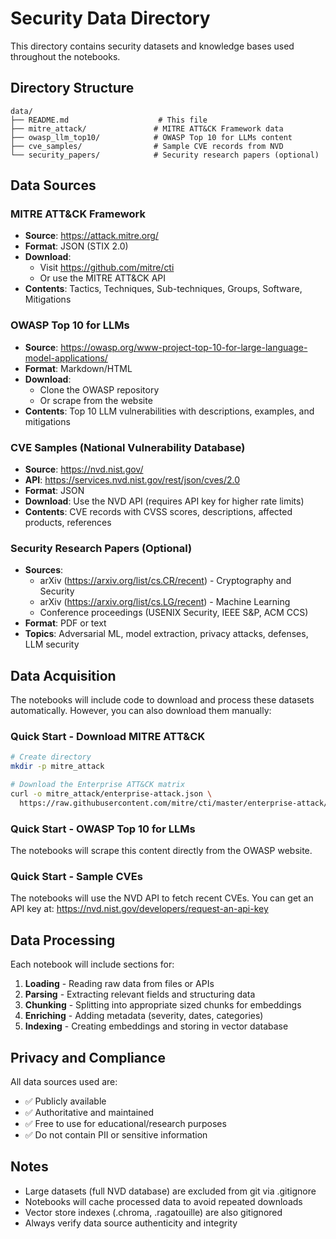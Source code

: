 # Security Data Directory

This directory contains security datasets and knowledge bases used throughout the notebooks.

## Directory Structure

```
data/
├── README.md                    # This file
├── mitre_attack/               # MITRE ATT&CK Framework data
├── owasp_llm_top10/            # OWASP Top 10 for LLMs content
├── cve_samples/                # Sample CVE records from NVD
└── security_papers/            # Security research papers (optional)
```

## Data Sources

### MITRE ATT&CK Framework
- **Source**: https://attack.mitre.org/
- **Format**: JSON (STIX 2.0)
- **Download**:
  - Visit https://github.com/mitre/cti
  - Or use the MITRE ATT&CK API
- **Contents**: Tactics, Techniques, Sub-techniques, Groups, Software, Mitigations

### OWASP Top 10 for LLMs
- **Source**: https://owasp.org/www-project-top-10-for-large-language-model-applications/
- **Format**: Markdown/HTML
- **Download**:
  - Clone the OWASP repository
  - Or scrape from the website
- **Contents**: Top 10 LLM vulnerabilities with descriptions, examples, and mitigations

### CVE Samples (National Vulnerability Database)
- **Source**: https://nvd.nist.gov/
- **API**: https://services.nvd.nist.gov/rest/json/cves/2.0
- **Format**: JSON
- **Download**: Use the NVD API (requires API key for higher rate limits)
- **Contents**: CVE records with CVSS scores, descriptions, affected products, references

### Security Research Papers (Optional)
- **Sources**:
  - arXiv (https://arxiv.org/list/cs.CR/recent) - Cryptography and Security
  - arXiv (https://arxiv.org/list/cs.LG/recent) - Machine Learning
  - Conference proceedings (USENIX Security, IEEE S&P, ACM CCS)
- **Format**: PDF or text
- **Topics**: Adversarial ML, model extraction, privacy attacks, defenses, LLM security

## Data Acquisition

The notebooks will include code to download and process these datasets automatically. However, you can also download them manually:

### Quick Start - Download MITRE ATT&CK

```bash
# Create directory
mkdir -p mitre_attack

# Download the Enterprise ATT&CK matrix
curl -o mitre_attack/enterprise-attack.json \
  https://raw.githubusercontent.com/mitre/cti/master/enterprise-attack/enterprise-attack.json
```

### Quick Start - OWASP Top 10 for LLMs

The notebooks will scrape this content directly from the OWASP website.

### Quick Start - Sample CVEs

The notebooks will use the NVD API to fetch recent CVEs. You can get an API key at:
https://nvd.nist.gov/developers/request-an-api-key

## Data Processing

Each notebook will include sections for:
1. **Loading** - Reading raw data from files or APIs
2. **Parsing** - Extracting relevant fields and structuring data
3. **Chunking** - Splitting into appropriate sized chunks for embeddings
4. **Enriching** - Adding metadata (severity, dates, categories)
5. **Indexing** - Creating embeddings and storing in vector database

## Privacy and Compliance

All data sources used are:
- ✅ Publicly available
- ✅ Authoritative and maintained
- ✅ Free to use for educational/research purposes
- ✅ Do not contain PII or sensitive information

## Notes

- Large datasets (full NVD database) are excluded from git via .gitignore
- Notebooks will cache processed data to avoid repeated downloads
- Vector store indexes (.chroma, .ragatouille) are also gitignored
- Always verify data source authenticity and integrity
